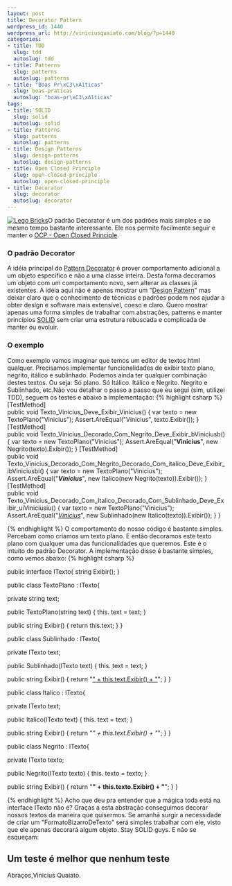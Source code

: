 ```yaml
--- 
layout: post
title: Decorator Pattern
wordpress_id: 1440
wordpress_url: http://viniciusquaiato.com/blog/?p=1440
categories: 
- title: TDD
  slug: tdd
  autoslug: tdd
- title: Patterns
  slug: patterns
  autoslug: patterns
- title: "Boas Pr\xC3\xA1ticas"
  slug: boas-praticas
  autoslug: "boas-pr\xC3\xA1ticas"
tags: 
- title: SOLID
  slug: solid
  autoslug: solid
- title: Patterns
  slug: patterns
  autoslug: patterns
- title: Design Patterns
  slug: design-patterns
  autoslug: design-patterns
- title: Open Closed Principle
  slug: open-closed-principle
  autoslug: open-closed-principle
- title: Decorator
  slug: decorator
  autoslug: decorator
---
```

[![](http://viniciusquaiato.com/images_posts/2_duplo_lego_bricks-150x150.jpg "Lego Bricks")](http://viniciusquaiato.com/images_posts/2_duplo_lego_bricks.jpg)O padrão Decorator é um dos padrões mais simples e ao mesmo tempo bastante interessante. Ele nos permite facilmente seguir e manter o [OCP - Open Closed Principle](http://viniciusquaiato.com/blog/ocp-open-closed-principle/).

### O padrão Decorator
A idéia principal do [Pattern Decorator](http://en.wikipedia.org/wiki/Decorator_pattern) é prover comportamento adicional a um objeto específico e não a uma classe inteira. Desta forma decoramos um objeto com um comportamento novo, sem alterar as classes já existentes. A idéia aqui não é apenas mostrar um "[Design Pattern](http://www.amazon.com/Design-Patterns-Elements-Reusable-Object-Oriented/dp/0201633612)" mas deixar claro que o conhecimento de técnicas e padrões podem nos ajudar a obter design e software mais extensível, coeso e claro. Quero mostrar apenas uma forma simples de trabalhar com abstrações, patterns e manter princípios [SOLID](http://butunclebob.com/ArticleS.UncleBob.PrinciplesOfOod) sem criar uma estrutura rebuscada e complicada de manter ou evoluir.

### O exemplo
Como exemplo vamos imaginar que temos um editor de textos html qualquer. Precisamos implementar funcionalidades de exibir texto plano, negrito, itálico e sublinhado. Podemos ainda ter qualquer combinação destes textos. Ou seja: Só plano. Só Itálico. Itálico e Negrito. Negrito e Sublinhado, etc.Não vou detalhar o passo a passo que eu segui (sim, utilizei TDD), seguem os testes e abaixo a implementação:
{% highlight csharp %}
        [TestMethod]        
public void Texto_Vinicius_Deve_Exibir_Vinicius()        {
var texto = new TextoPlano("Vinicius");
    Assert.AreEqual("Vinicius", texto.Exibir());
    }
        [TestMethod]        
public void Texto_Vinicius_Decorado_Com_Negrito_Deve_Exibir_bViniciusb()        {
var texto = new TextoPlano("Vinicius");
    Assert.AreEqual("<b>Vinicius</b>", new Negrito(texto).Exibir());
    }
        [TestMethod]        
public void Texto_Vinicius_Decorado_Com_Negrito_Decorado_Com_italico_Deve_Exibir_ibViniciusbi()        {
var texto = new TextoPlano("Vinicius");
    Assert.AreEqual("<i><b>Vinicius</b></i>",                 new Italico(new Negrito(texto)).Exibir());
    }
        [TestMethod]        
public void Texto_Vinicius_Decorado_Com_Italico_Decorado_Com_Sublinhado_Deve_Exibir_uiViniciusiu()        {
var texto = new TextoPlano("Vinicius");
    Assert.AreEqual("<u><i>Vinicius</i></u>",                 new Sublinhado(new Italico(texto)).Exibir());
    }
    }

{% endhighlight %}
O comportamento do nosso código é bastante simples. Percebam como criamos um texto plano. E então decoramos este texto plano com qualquer uma das funcionalidades que queremos. Este é o intuito do padrão Decorator. A implementação disso é bastante simples, como vemos abaixo:
{% highlight csharp %}

public interface ITexto{
string Exibir();
    }


public class TextoPlano : ITexto{    

private string text;
    
public TextoPlano(string text)    {        this. text = text;
    }
    
public string Exibir()    {
return this.text;
    }
}


public class Sublinhado : ITexto{    

private ITexto text;
    
public Sublinhado(ITexto text)    {        this. text = text;
    }
    
public string Exibir()    {
return "<u>" + this.text.Exibir() + "</u>";
    }
}


public class Italico : ITexto{    

private ITexto text;
    
public Italico(ITexto text)    {        this. text = text;
    }
    
public string Exibir()    {
return "<i>" + this.text.Exibir() + "</i>";
    }
}


public class Negrito : ITexto{    

private ITexto texto;
    
public Negrito(ITexto texto)    {        this. texto = texto;
    }
    
public string Exibir()    {
return "<b>" + this.texto.Exibir() + "</b>";
    }
}

{% endhighlight %}
Acho que deu pra entender que a mágica toda está na interface ITexto não é? Graças a esta abstração conseguimos decorar nossos textos da maneira que quisermos. Se amanhã surgir a necessidade de criar um "FormatoBizarroDeTexto" será simples trabalhar com ele, visto que ele apenas decorará algum objeto. Stay SOLID guys. E não se esqueçam:

## Um teste é melhor que nenhum teste
Abraços,Vinicius Quaiato.
